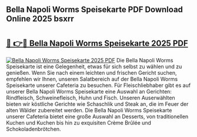 ## Bella Napoli Worms Speisekarte PDF Download Online 2025 bsxrr

# <h2><a href="http://gc6sdoc.nevu.top/?p=Bella+Napoli+Worms+Speisekarte">🔗 👉🔴 Bella Napoli Worms Speisekarte 2025 PDF</a></h2>

[![Bella Napoli Worms Speisekarte 2025 PDF](https://i.imgur.com/dBaPXMq.png)](http://gc6sdoc.nevu.top/?p=Bella+Napoli+Worms+Speisekarte)
Die Bella Napoli Worms Speisekarte ist eine Gelegenheit, etwas für sich selbst zu wählen und zu genießen. Wenn Sie nach einem leichten und frischen Gericht suchen, empfehlen wir Ihnen, unseren Salatbereich auf der Bella Napoli Worms Speisekarte unserer Cafeteria zu besuchen. Für Fleischliebhaber gibt es auf unserer Bella Napoli Worms Speisekarte eine Auswahl an Gerichten: Rindfleisch, Schweinefleisch, Huhn und Fisch. Unseren Auserwählten bieten wir köstliche Gerichte wie Schaschlik und Steak an, die im Feuer der alten Wälder zubereitet werden. Die Bella Napoli Worms Speisekarte unserer Cafeteria bietet eine große Auswahl an Desserts, von traditionellen Kuchen und Kuchen bis hin zu exquisiten Crème Brûlée und Schokoladenbrötchen.
